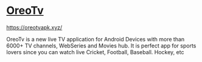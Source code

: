# <a href="https://oreotvapk.xyz/">OreoTv</a>
https://oreotvapk.xyz/

OreoTv is a new live TV application for Android Devices with more than 6000+ TV channels, WebSeries and Movies hub.
It is perfect app for sports lovers since you can watch live Cricket, Football, Baseball. Hockey, etc
